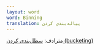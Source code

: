 ```yaml
---
layout: word
word: Binning
translation: پیاله‌بندی کردن
---
```


مترادف: [سطل‌بندی کردن (bucketing)](/B/bucketing)
